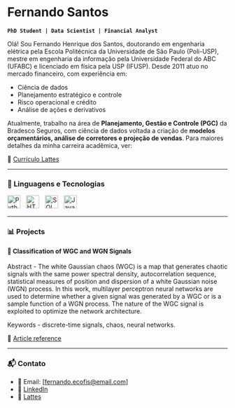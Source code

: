 # Fernando Santos

**`PhD Student | Data Scientist | Financial Analyst`**

Olá! Sou Fernando Henrique dos Santos, doutorando em engenharia elétrica pela Escola Politécnica da Universidade de São Paulo (Poli-USP), mestre em engenharia da informação pela Universidade Federal do ABC (UFABC) e licenciado em física pela USP (IFUSP). Desde 2011 atuo no mercado financeiro, com experiência em:

- Ciência de dados
- Planejamento estratégico e controle
- Risco operacional e crédito
- Análise de ações e derivativos

Atualmente, trabalho na área de **Planejamento, Gestão e Controle (PGC)** da Bradesco Seguros, com ciência de dados voltada a criação de **modelos orçamentários, análise de corretores e projeção de vendas**.
Para maiores detalhes da minha carreira acadêmica, ver:

📄 [Currículo Lattes](http://lattes.cnpq.br/3860891094876085)

---

<!-- Use devicon.dev para ícones -->
### 🤖 Linguagens e Tecnologias 
<!-- Utilizar o devicon.dev para pegar o icone das linguagens --> 
<img 
    align="left" 
    alt="Python" 
    title="Python"
    width="30px" 
    style="padding-right: 10px;" 
    src="https://cdn.jsdelivr.net/gh/devicons/devicon@latest/icons/python/python-original.svg" 
/>
<img 
    align="left" 
    alt="HTML"
    title="HTML" 
    width="30px" 
    style="padding-right: 10px;" 
    src="https://cdn.jsdelivr.net/gh/devicons/devicon@latest/icons/html5/html5-original.svg" 
/>

<img 
    align="left" 
    alt="SQL Server" 
    title="SQL Server"
    width="30px" 
    style="padding-right: 10px;" 
    src="https://cdn.jsdelivr.net/gh/devicons/devicon@latest/icons/microsoftsqlserver/microsoftsqlserver-original-wordmark.svg" 
/>
          
<img 
    align="left" 
    alt="JavaScript" 
    title="JavaScript"
    width="30px" 
    style="padding-right: 10px;" 
    src="https://cdn.jsdelivr.net/gh/devicons/devicon@latest/icons/javascript/javascript-original.svg" 
/>

<br/>
<br/>

---

### 📊 Projects

#### 🔹 Classification of WGC and WGN Signals 

Abstract - The white Gaussian chaos (WGC) is a map that generates chaotic signals with the same power spectral density, autocorrelation sequence, statistical measures of position and dispersion of a white Gaussian noise (WGN) process. In this work, multilayer perceptron neural networks are used to determine whether a given signal was generated by a WGC or is a sample function of a WGN process. The nature of the WGC signal is exploited to optimize the network architecture. 

Keywords - discrete-time signals, chaos, neural networks.

📌 [Article reference]((https://biblioteca.sbrt.org.br/articlefile/3670.pdf))

---

### 📬 Contato

- 📧 Email: [fernando.ecofis@email.com]
- 💼 [LinkedIn](https://www.linkedin.com/in/fernando-h-santos/)
- 🧠 [Lattes](http://lattes.cnpq.br/3860891094876085)
